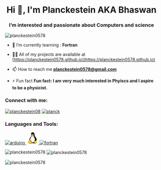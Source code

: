 <h1 align="center">Hi 👋, I'm Planckestein AKA Bhaswan</h1>
<h3 align="center">I’m interested and passionate about Computers and science</h3>

<p align="left"> <img src="https://komarev.com/ghpvc/?username=planckestein0578&label=Profile%20views&color=0e75b6&style=flat" alt="planckestein0578" /> </p>

- 🌱 I’m currently learning : **Fortran**

- 👨‍💻 All of my projects are available at [https://planckestein0578.github.io](https://planckestein0578.github.io)

- 📫 How to reach me **planckestein0578@gmail.com**

- ⚡ Fun fact **Fun fact: I am very much interested in Phyiscs and I aspire to be a physicist.**

<h3 align="left">Connect with me:</h3>
<p align="left">
<a href="[https://instagram.com/planckestein08](https://www.instagram.com/planckestein08/)" target="blank"><img align="center" src="https://raw.githubusercontent.com/rahuldkjain/github-profile-readme-generator/master/src/images/icons/Social/instagram.svg" alt="planckestein08" height="30" width="40" /></a>
<a href="[https://www.youtube.com/c/planck](https://www.youtube.com/@Planckestein.)" target="blank"><img align="center" src="https://raw.githubusercontent.com/rahuldkjain/github-profile-readme-generator/master/src/images/icons/Social/youtube.svg" alt="planck" height="30" width="40" /></a>
</p>

<h3 align="left">Languages and Tools:</h3>
<p align="left"> <a href="https://www.arduino.cc/" target="_blank" rel="noreferrer"> <img src="https://cdn.worldvectorlogo.com/logos/arduino-1.svg" alt="arduino" width="40" height="40"/> </a> <a href="https://www.linux.org/" target="_blank" rel="noreferrer"> <img src="https://raw.githubusercontent.com/devicons/devicon/master/icons/linux/linux-original.svg" alt="linux" width="40" height="40"/> </a> <a href="https://fortran-lang.org/" target="_blank" rel="noreferrer"> <img src="https://avatars.githubusercontent.com/u/53436240?s=40&v=4" alt="fortran" width="40" height="40"/> </a> </p>

<p><img align="left" src="https://github-readme-stats.vercel.app/api/top-langs?username=planckestein0578&show_icons=true&locale=en&layout=compact" alt="planckestein0578" /></p>

<p>&nbsp;<img align="center" src="https://github-readme-stats.vercel.app/api?username=planckestein0578&show_icons=true&locale=en" alt="planckestein0578" /></p>

<p><img align="center" src="https://github-readme-streak-stats.herokuapp.com/?user=planckestein0578&" alt="planckestein0578" /></p>
